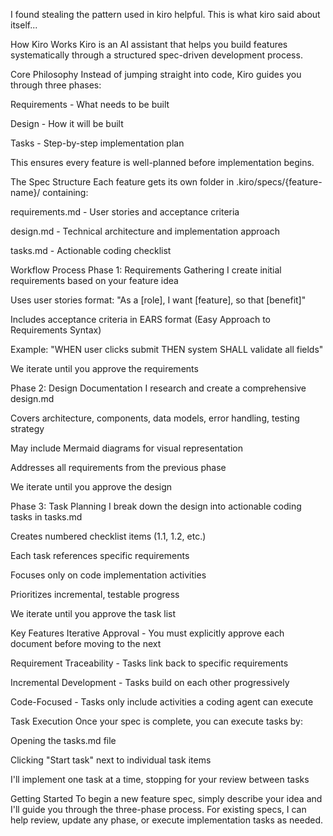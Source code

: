 I found stealing the pattern used in kiro helpful. This is what kiro said about itself...

How Kiro Works
Kiro is an AI assistant that helps you build features systematically through a structured spec-driven development process.

Core Philosophy
Instead of jumping straight into code, Kiro guides you through three phases:

Requirements - What needs to be built

Design - How it will be built

Tasks - Step-by-step implementation plan

This ensures every feature is well-planned before implementation begins.

The Spec Structure
Each feature gets its own folder in .kiro/specs/{feature-name}/ containing:

requirements.md - User stories and acceptance criteria

design.md - Technical architecture and implementation approach

tasks.md - Actionable coding checklist

Workflow Process
Phase 1: Requirements Gathering
I create initial requirements based on your feature idea

Uses user stories format: "As a [role], I want [feature], so that [benefit]"

Includes acceptance criteria in EARS format (Easy Approach to Requirements Syntax)

Example: "WHEN user clicks submit THEN system SHALL validate all fields"

We iterate until you approve the requirements

Phase 2: Design Documentation
I research and create a comprehensive design.md

Covers architecture, components, data models, error handling, testing strategy

May include Mermaid diagrams for visual representation

Addresses all requirements from the previous phase

We iterate until you approve the design

Phase 3: Task Planning
I break down the design into actionable coding tasks in tasks.md

Creates numbered checklist items (1.1, 1.2, etc.)

Each task references specific requirements

Focuses only on code implementation activities

Prioritizes incremental, testable progress

We iterate until you approve the task list

Key Features
Iterative Approval - You must explicitly approve each document before moving to the next

Requirement Traceability - Tasks link back to specific requirements

Incremental Development - Tasks build on each other progressively

Code-Focused - Tasks only include activities a coding agent can execute

Task Execution
Once your spec is complete, you can execute tasks by:

Opening the tasks.md file

Clicking "Start task" next to individual task items

I'll implement one task at a time, stopping for your review between tasks

Getting Started
To begin a new feature spec, simply describe your idea and I'll guide you through the three-phase process. For existing specs, I can help review, update any phase, or execute implementation tasks as needed.